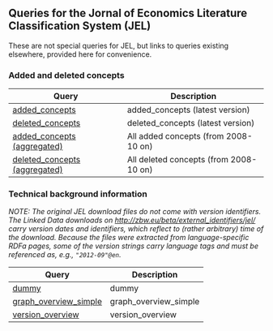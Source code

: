 ## Queries for the Jornal of Economics Literature Classification System (JEL)

These are not special queries for JEL, but links to queries existing elsewhere, provided here for convenience.

### Added and deleted concepts

Query | Description
------|------------
[added_concepts](http://zbw.eu/beta/sparql-lab/?endpoint=http://zbw.eu/beta/sparql/jelv/query&queryRef=https://api.github.com/repos/jneubert/skos-history/contents/sparql/added_concepts.rq) | added_concepts (latest version)
[deleted_concepts](http://zbw.eu/beta/sparql-lab/?endpoint=http://zbw.eu/beta/sparql/jelv/query&queryRef=https://api.github.com/repos/jneubert/skos-history/contents/sparql/deleted_concepts.rq) | deleted_concepts (latest version)
[added_concepts (aggregated)](http://zbw.eu/beta/sparql-lab/?endpoint=http://zbw.eu/beta/sparql/jelv/query&queryRef=https://api.github.com/repos/jneubert/skos-history/contents/sparql/added_concepts.rq&oldVersion=2008-10&newVersion=2017-01) | All added concepts (from 2008-10 on)
[deleted_concepts (aggregated)](http://zbw.eu/beta/sparql-lab/?endpoint=http://zbw.eu/beta/sparql/jelv/query&queryRef=https://api.github.com/repos/jneubert/skos-history/contents/sparql/deleted_concepts.rq&oldVersion=2008-10&newVersion=2017-01) | All deleted concepts (from 2008-10 on)


### Technical background information

_NOTE: The original JEL download files do not come with version identifiers. The Linked Data downloads on http://zbw.eu/beta/external_identifiers/jel/ carry version dates and identifiers, which reflect to (rather arbitrary) time of the download. Because the files were extracted from language-specific RDFa pages, some of the version strings carry language tags and must be referenced as, e.g., `"2012-09"@en`._

Query | Description
------|------------
[dummy](http://zbw.eu/beta/sparql-lab/?endpoint=http://zbw.eu/beta/sparql/jelv/query&queryRef=https://api.github.com/repos/jneubert/skos-history/contents/sparql/dummy.rq) | dummy
[graph_overview_simple](http://zbw.eu/beta/sparql-lab/?endpoint=http://zbw.eu/beta/sparql/jelv/query&queryRef=https://api.github.com/repos/zbw/sparql-queries/contents/graph_overview_simple.rq) | graph_overview_simple
[version_overview](http://zbw.eu/beta/sparql-lab/?endpoint=http://zbw.eu/beta/sparql/jelv/query&queryRef=https://api.github.com/repos/jneubert/skos-history/contents/sparql/version_overview.rq) | version_overview

